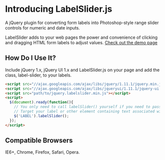 # Introducing LabelSlider.js
A jQuery plugin for converting form labels into Photoshop-style range slider controls for numeric and date inputs.

LabelSlider adds to your web pages the power and convenience of clicking and dragging HTML form labels to adjust values.
[Check out the demo page](http://ifugu.github.io/LabelSlider.js/demo.html)

## How Do I Use It?
Include jQuery 1.x, jQuery UI 1.x and LabelSlider.js on your page and add the class, label-slider, to your labels.

```html
<script src="//ajax.googleapis.com/ajax/libs/jquery/1.11.1/jquery.min.js"></script>
<script src="//ajax.googleapis.com/ajax/libs/jqueryui/1.11.1/jquery-ui.min.js"></script>
<script src="path/to/jquery.labelslider.min.js"></script>
<script>
  $(document).ready(function(){
    // You only need to call labelSlider() yourself if you need to pass options and/or select elements instead of adding the standard .label-slider class.
    // Target your label or other element containing text associated with your input
    $('LABEL').labelSlider();
  });
</script>
```

## Compatible Browsers

IE6+, Chrome, Firefox, Safari, Opera.
